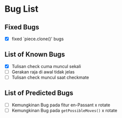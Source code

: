 # Bug List

## Fixed Bugs

- [x] fixed `piece.clone()' bugs

## List of Known Bugs

- [x] Tulisan check cuma muncul sekali
- [ ] Gerakan raja di awal tidak jelas
- [ ] Tulisan check muncul saat checkmate

## List of Predicted Bugs

- [ ] Kemungkinan Bug pada fitur en-Passant x rotate
- [ ] Kemungkinan Bug pada `getPossibleMoves()` x rotate
